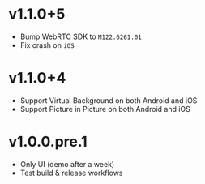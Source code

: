 # v1.1.0+5

- Bump WebRTC SDK to `M122.6261.01`
- Fix crash on `iOS`

# v1.1.0+4

- Support Virtual Background on both Android and iOS
- Support Picture in Picture on both Android and iOS

# v1.0.0.pre.1

- Only UI (demo after a week)
- Test build & release workflows